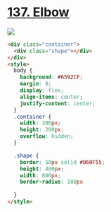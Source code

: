 # [137. Elbow](https://cssbattle.dev/play/137)

![](https://cssbattle.dev/targets/137.png)

```HTML
<div class="container">
  <div class="shape"></div>
</div>
<style>
  body {
    background: #6592CF;
    margin: 0;
    display: flex;
    align-items: center;
    justify-content: center;
  }
  .container {
    width: 300px;
    height: 200px;
    overflow: hidden;
  }

  .shape {
    border: 50px solid #060F55;
    height: 400px;
    width: 800px;
    border-radius: 100px
    
  }
</style>
```

